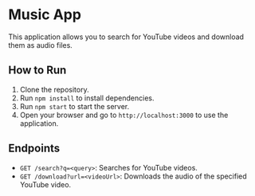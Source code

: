 # Music App

This application allows you to search for YouTube videos and download them as audio files.

## How to Run

1. Clone the repository.
2. Run `npm install` to install dependencies.
3. Run `npm start` to start the server.
4. Open your browser and go to `http://localhost:3000` to use the application.

## Endpoints

- `GET /search?q=<query>`: Searches for YouTube videos.
- `GET /download?url=<videoUrl>`: Downloads the audio of the specified YouTube video.
